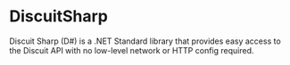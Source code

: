 # DiscuitSharp
Discuit Sharp (D#) is a .NET Standard library that provides easy access to the Discuit API with no low-level network or HTTP config required.
